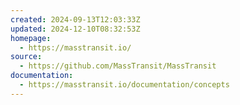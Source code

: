 ```yaml
---
created: 2024-09-13T12:03:33Z
updated: 2024-12-10T08:32:53Z
homepage:
  - https://masstransit.io/
source:
  - https://github.com/MassTransit/MassTransit
documentation:
  - https://masstransit.io/documentation/concepts
---
```

